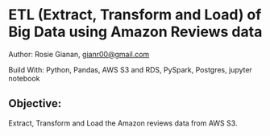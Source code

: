 # ETL (Extract, Transform and Load) of Big Data using Amazon Reviews data

Author: Rosie Gianan, gianr00@gmail.com

Build With: Python, Pandas,  AWS S3 and RDS, PySpark, Postgres, jupyter notebook 

## Objective:

Extract, Transform and Load the Amazon reviews data from AWS S3. 
